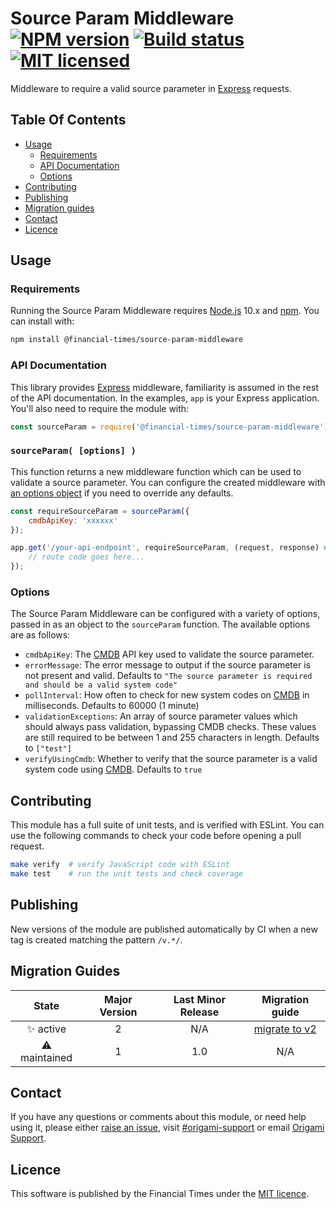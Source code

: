 # Source Param Middleware [![NPM version](https://img.shields.io/npm/v/@financial-times/source-param-middleware.svg)](https://www.npmjs.com/package/@financial-times/source-param-middleware) [![Build status](https://img.shields.io/circleci/project/Financial-Times/source-param-middleware.svg)](https://circleci.com/gh/Financial-Times/source-param-middleware) [![MIT licensed](https://img.shields.io/badge/license-MIT-blue.svg)][license]

Middleware to require a valid source parameter in [Express] requests.

## Table Of Contents

  - [Usage](#usage)
    - [Requirements](#requirements)
    - [API Documentation](#api-documentation)
    - [Options](#options)
  - [Contributing](#contributing)
  - [Publishing](#publishing)
  - [Migration guides](#migration-guides)
  - [Contact](#contact)
  - [Licence](#licence)


## Usage

### Requirements

Running the Source Param Middleware requires [Node.js] 10.x and [npm]. You can install with:

```sh
npm install @financial-times/source-param-middleware
```

### API Documentation

This library provides [Express] middleware, familiarity is assumed in the rest of the API documentation. In the examples, `app` is your Express application. You'll also need to require the module with:

```js
const sourceParam = require('@financial-times/source-param-middleware');
```

### `sourceParam( [options] )`

This function returns a new middleware function which can be used to validate a source parameter. You can configure the created middleware with [an options object](#options) if you need to override any defaults.

```js
const requireSourceParam = sourceParam({
    cmdbApiKey: 'xxxxxx'
});

app.get('/your-api-endpoint', requireSourceParam, (request, response) => {
    // route code goes here...
});
```

### Options

The Source Param Middleware can be configured with a variety of options, passed in as an object to the `sourceParam` function. The available options are as follows:

  - `cmdbApiKey`: The [CMDB] API key used to validate the source parameter.
  - `errorMessage`: The error message to output if the source parameter is not present and valid. Defaults to `"The source parameter is required and should be a valid system code"`
  - `pollInterval`: How often to check for new system codes on [CMDB] in milliseconds. Defaults to 60000 (1 minute)
  - `validationExceptions`: An array of source parameter values which should always pass validation, bypassing CMDB checks. These values are still required to be between 1 and 255 characters in length. Defaults to `["test"]`
  - `verifyUsingCmdb`: Whether to verify that the source parameter is a valid system code using [CMDB]. Defaults to `true`


## Contributing

This module has a full suite of unit tests, and is verified with ESLint. You can use the following commands to check your code before opening a pull request.

```sh
make verify  # verify JavaScript code with ESLint
make test    # run the unit tests and check coverage
```

## Publishing

New versions of the module are published automatically by CI when a new tag is created matching the pattern `/v.*/`.

## Migration Guides

State | Major Version | Last Minor Release | Migration guide |
:---: | :---: | :---: | :---:
✨ active | 2 | N/A | [migrate to v2](MIGRATION.md#migrating-from-v1-to-v2) |
⚠ maintained | 1 | 1.0 | N/A |

## Contact

If you have any questions or comments about this module, or need help using it, please either [raise an issue][issues], visit [#origami-support] or email [Origami Support].


## Licence

This software is published by the Financial Times under the [MIT licence][license].


[#origami-support]: https://financialtimes.slack.com/messages/origami-support/
[cmdb]: http://cmdb.ft.com/
[express]: http://expressjs.com/
[issues]: https://github.com/Financial-Times/source-param-middleware/issues
[license]: http://opensource.org/licenses/MIT
[node.js]: https://nodejs.org/
[npm]: https://www.npmjs.com/
[origami support]: mailto:origami-support@ft.com
